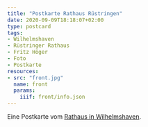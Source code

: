 ```yaml
---
title: "Postkarte Rathaus Rüstringen"
date: 2020-09-09T18:18:07+02:00
type: postcard
tags:
- Wilhelmshaven
- Rüstringer Rathaus
- Fritz Höger
- Foto
- Postkarte
resources:
- src: "front.jpg"
  name: front
  params:
    iiif: front/info.json
---
```


Eine Postkarte vom [Rathaus in Wilhelmshaven](https://de.wikipedia.org/wiki/Rathaus_Wilhelmshaven).
